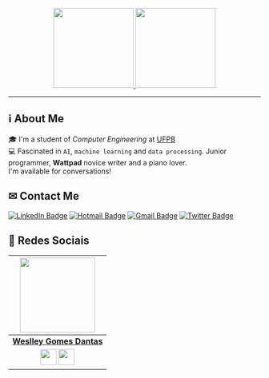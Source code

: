 <p align="center">
<a href="https://github.com/wslgs">
  <img height="160em" src="https://github-readme-stats.vercel.app/api?username=wslgs&theme=vue&show_icons=true&include_all_commits=true&count_private=true" />
  <img height="160em" src="https://github-readme-stats.vercel.app/api/top-langs/?username=wslgs&theme=vue&layout=compact&langs_count=15" />
</a>
</p>

___

## :information_source: About Me
  
🎓 I'm a student of *Computer Engineering* at [UFPB](https://www.ufpb.br/) </br>
💻 Fascinated in ``AI``, ``machine learning`` and ``data processing``. Junior programmer, **Wattpad** novice writer and a piano lover. </br>
I'm available for conversations! </br>


## ✉ Contact Me

[![LinkedIn Badge](https://img.shields.io/badge/-LinkedIn-blue?style=flat&logo=LinkedIn&logoColor=white&link=https://www.linkedin.com/in/wslgs/)](https://www.linkedin.com/in/wslgs/)
[![Hotmail Badge](https://img.shields.io/badge/-Hotmail-48AAFF?style=flat&logo=Microsoft&logoColor=0072C6&link=mailto:weslley_45@hotmail.com)](mailto:weslley_45@hotmail.com)
[![Gmail Badge](https://img.shields.io/badge/-Gmail-DB4A39?style=flat&logo=Gmail&logoColor=white&link=mailto:weslley_45@eng.ci.ufpb.br)](mailto:weslley_45@eng.ci.ufpb.br)
[![Twitter Badge](https://img.shields.io/badge/-Twitter-informational?style=flat&logo=Twitter&logoColor=white&link=https://twitter.com/wslgs)](https://twitter.com/wslgs)


## 📱 Redes Sociais 

|  <a href="https://github.com/caiovictors/"><img src="https://icon-library.net//images/icon-programmer/icon-programmer-14.jpg" width="150px" height="150px" /></a> |
|:---------------------------------------------------------------------------------------------------------------------------------------: |
|       **[Weslley Gomes Dantas](https://github.com/wslgs/)**                                                                                |
|</a> <a href="https://www.instagram.com/wslgms/"><img src="https://www.vectorlogo.zone/logos/instagram/instagram-icon.svg" width="32px" height="32px"></a> <a href="https://www.linkedin.com/in/wslgs//"><img src="https://i.ibb.co/Kx2GSrT/linkedin.png" width="32px" height="32px"></a> 
